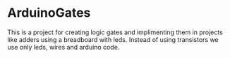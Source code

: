 # ArduinoGates
This is a project for creating logic gates and implimenting them in projects like adders using a breadboard with leds. Instead of using transistors we use only leds, wires and arduino code.
